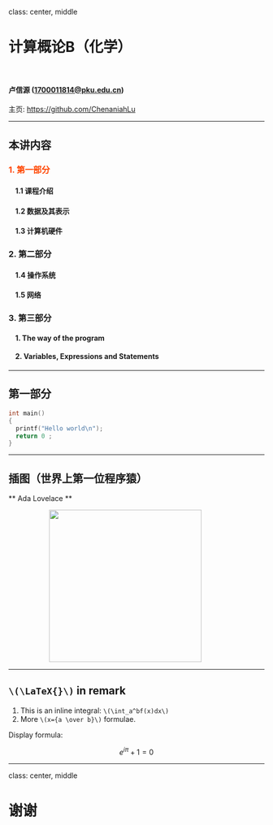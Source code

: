 class: center, middle

# 计算概论B（化学）

&nbsp;
&nbsp;

#### 卢信源 (1700011814@pku.edu.cn)  

主页: https://github.com/ChenaniahLu

---

## 本讲内容

### <font color="orangered">1. 第一部分</font>

#### &nbsp; &nbsp; 1.1 课程介绍
#### &nbsp; &nbsp; 1.2 数据及其表示
#### &nbsp; &nbsp; 1.3 计算机硬件

### 2. 第二部分
#### &nbsp; &nbsp; 1.4 操作系统
#### &nbsp; &nbsp; 1.5 网络

### 3. 第三部分
#### &nbsp; &nbsp; 1. The way of the program
#### &nbsp; &nbsp; 2. Variables, Expressions and Statements
---

## 第一部分

```c
int main()
{
  printf("Hello world\n");
  return 0 ;
}
```

---

## 插图（世界上第一位程序猿）

** Ada Lovelace **

<img src="https://upload.wikimedia.org/wikipedia/commons/9/95/Ada_Lovelace_color.svg" width=300 style="margin: 0px 80px">

---

## `\(\LaTeX{}\)` in remark


1. This is an inline integral: `\(\int_a^bf(x)dx\)`
2. More `\(x={a \over b}\)` formulae.

Display formula:

$$e^{i\pi} + 1 = 0$$

---

class: center, middle

# 谢谢
